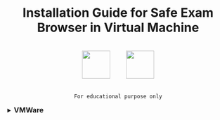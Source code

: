 <div align='center'>
    <h1>Installation Guide for Safe Exam Browser in Virtual Machine</h1>
    <br><img height="64" src="https://avatars.githubusercontent.com/u/13450095">&nbsp;&nbsp;&nbsp;&nbsp;&nbsp;&nbsp;&nbsp;&nbsp;
    <img height="64" src="https://cdn-icons-png.flaticon.com/512/2488/2488314.png"><br><br>

```
For educational purpose only
```

</div>

<details>
<summary><font size=3><b>VMWare</b></font></summary>

## Pre-requisites
- [VMWare Workstation](https://www.vmware.com/products/workstation-pro/workstation-pro-evaluation.html)
- [Windows 10 ISO](https://www.microsoft.com/en-us/software-download/windows10)
- [Safe Exam Browser](https://safeexambrowser.org/download_en.html)
- Text editor

## Setup Virtual Machine

1. Open **VMWare**
2. Create **New Virtual Machine**
3. Select **Typical Configuration**
4. Select **Windows 10 ISO**
5. You can customize configuration for automatic windows installation
6. Enter **Virtual machine name**
7. Leave **Maximum disk size** to default, then select **Split virtual disk into multiple files**
8. You can **Customize Hardware** if you want, make sure you uncheck **Power on this virtual machine after creation**
9. Right click on your machine, then select **Open VM directory**
10. Edit **.vmx** configuration using text editor, then add the below line

    `SMBIOS.reflectHost = "TRUE"`

11. Power on virtual machine, then wait for installation succeeded

## Install Safe Exam Browser

1. Open your virtual machine
2. Install **[Safe Exam Browser](https://safeexambrowser.org/download_en.html) Setup Bundle**

## Patch Safe Exam Browser

1. Download all files from `SafeExamBrowser/Application`
2. Copy and replace downloaded files to `C:\Program Files\SafeExamBrowser\Application`
3. Now you can try to open Safe Exam Browser by clicking on **.seb** file

## What's Working?

- Bypass VM detection
- Live proctoring
- Switch between guest and host machine

## Notes

- Can't use 3.6.0 version, use 3.5.0 instead

</details>
